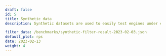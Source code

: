 ```yaml
---
draft: false
id: 5
title: Synthetic data
description: Synthetic datasets are used to easily test engines under certain conditions. These datasets differ in size, dimensionality, payload and filter types. Name structure is `<payload>-<dim>`, e.g. `keyword-100`. Datasets with vectors dimensionality `100` contain `1,000,000` records, and those with dim `2048` contain `100,000` records. 

filter_data: /benchmarks/synthetic-filter-result-2023-02-03.json
default_plot: rps
date: 2023-02-13
weight: 4
---
```

